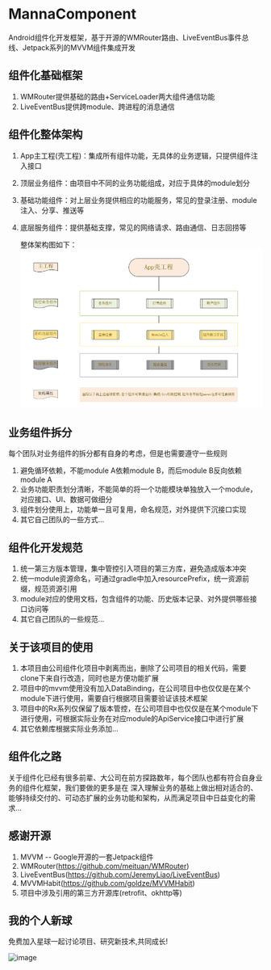 # MannaComponent
Android组件化开发框架，基于开源的WMRouter路由、LiveEventBus事件总线、Jetpack系列的MVVM组件集成开发


## 组件化基础框架
1. WMRouter提供基础的路由+ServiceLoader两大组件通信功能
2. LiveEventBus提供跨module、跨进程的消息通信


## 组件化整体架构
1. App主工程(壳工程)：集成所有组件功能，无具体的业务逻辑，只提供组件注入接口
2. 顶层业务组件：由项目中不同的业务功能组成，对应于具体的module划分
3. 基础功能组件：对上层业务提供相应的功能服务，常见的登录注册、module注入、分享、推送等
4. 底层服务组件：提供基础支撑，常见的网络请求、路由通信、日志回捞等


    整体架构图如下：
![Image](https://github.com/MannaYang/MannaComponent/blob/master/snapshot/ic_component.png)

## 业务组件拆分
每个团队对业务组件的拆分都有自身的考虑，但是也需要遵守一些规则
1. 避免循环依赖，不能module A依赖module B，而后module B反向依赖module A
2. 业务功能职责划分清晰，不能简单的将一个功能模块单独放入一个module，对应接口、UI、数据可做细分
3. 组件划分使用上，功能单一且可复用，命名规范，对外提供下沉接口实现
4. 其它自己团队的一些方式...

## 组件化开发规范
1. 统一第三方版本管理，集中管控引入项目的第三方库，避免造成版本冲突
2. 统一module资源命名，可通过gradle中加入resourcePrefix，统一资源前缀，规范资源引用
3. module对应的使用文档，包含组件的功能、历史版本记录、对外提供哪些接口访问等
4. 其它自己团队的一些规范...

## 关于该项目的使用
1. 本项目由公司组件化项目中剥离而出，删除了公司项目的相关代码，需要clone下来自行改造，同时也是方便功能扩展
2. 项目中的mvvm使用没有加入DataBinding，在公司项目中也仅仅是在某个module下进行使用，需要自行根据项目需要验证该技术框架
3. 项目中的Rx系列仅保留了版本管控，在公司项目中也仅仅是在某个module下进行使用，可根据实际业务在对应module的ApiService接口中进行扩展
4. 其它依赖库根据实际业务添加...


## 组件化之路
关于组件化已经有很多前辈、大公司在前方探路数年，每个团队也都有符合自身业务的组件化框架，我们要做的更多是在
深入理解业务的基础上做出相对适合的、能够持续交付的、可动态扩展的业务功能和架构，从而满足项目中日益变化的需求...


## 感谢开源
1. MVVM  -- Google开源的一套Jetpack组件
1. WMRouter(https://github.com/meituan/WMRouter)
2. LiveEventBus(https://github.com/JeremyLiao/LiveEventBus)
3. MVVMHabit(https://github.com/goldze/MVVMHabit)
4. 项目中涉及引用的第三方开源库(retrofit、okhttp等)


## 我的个人新球

  免费加入星球一起讨论项目、研究新技术,共同成长!
  
![image](https://github.com/MannaYang/AudioVideoCodec/blob/master/screenshot/xiaomiquan.png)
